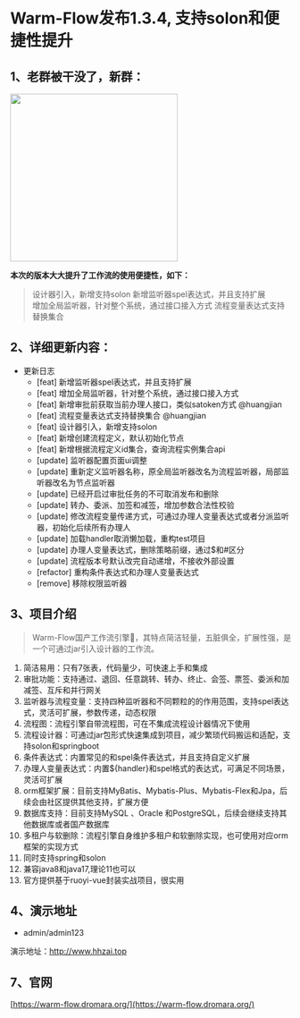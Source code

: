 # Warm-Flow发布1.3.4, 支持solon和便捷性提升

## 1、老群被干没了，新群：  
<img src="https://warm-flow.dromara.org/assets/wxqun-DtKfuDNv.jpg" width="300">

**本次的版本大大提升了工作流的使用便捷性，如下：**

> 设计器引入，新增支持solon
> 新增监听器spel表达式，并且支持扩展    
> 增加全局监听器，针对整个系统，通过接口接入方式
> 流程变量表达式支持替换集合

## 2、详细更新内容：
- 更新日志
    - [feat] 新增监听器spel表达式，并且支持扩展
    - [feat] 增加全局监听器，针对整个系统，通过接口接入方式
    - [feat] 新增审批前获取当前办理人接口，类似satoken方式 @huangjian
    - [feat] 流程变量表达式支持替换集合 @huangjian
    - [feat] 设计器引入，新增支持solon
    - [feat] 新增创建流程定义，默认初始化节点
    - [feat] 新增根据流程定义id集合，查询流程实例集合api
    - [update] 监听器配置页面ui调整
    - [update] 重新定义监听器名称，原全局监听器改名为流程监听器，局部监听器改名为节点监听器
    - [update] 已经开启过审批任务的不可取消发布和删除
    - [update] 转办、委派、加签和减签，增加参数合法性校验
    - [update] 修改流程变量传递方式，可通过办理人变量表达式或者分派监听器，初始化后续所有办理人
    - [update] 加载handler取消懒加载，重构test项目
    - [update] 办理人变量表达式，删除策略前缀，通过$和#区分
    - [update] 流程版本号默认改完自动递增，不接收外部设置
    - [refactor] 重构条件表达式和办理人变量表达式
    - [remove] 移除权限监听器


## 3、项目介绍
> Warm-Flow国产工作流引擎🎉，其特点简洁轻量，五脏俱全，扩展性强，是一个可通过jar引入设计器的工作流。

1. 简洁易用：只有7张表，代码量少，可快速上手和集成
2. 审批功能：支持通过、退回、任意跳转、转办、终止、会签、票签、委派和加减签、互斥和并行网关
3. 监听器与流程变量：支持四种监听器和不同颗粒的的作用范围，支持spel表达式，灵活可扩展，参数传递，动态权限
4. 流程图：流程引擎自带流程图，可在不集成流程设计器情况下使用
5. 流程设计器：可通过jar包形式快速集成到项目，减少繁琐代码搬运和适配，支持solon和springboot
6. 条件表达式：内置常见的和spel条件表达式，并且支持自定义扩展
7. 办理人变量表达式：内置${handler}和spel格式的表达式，可满足不同场景，灵活可扩展
8. orm框架扩展：目前支持MyBatis、Mybatis-Plus、Mybatis-Flex和Jpa，后续会由社区提供其他支持，扩展方便
9. 数据库支持：目前支持MySQL 、Oracle 和PostgreSQL，后续会继续支持其他数据库或者国产数据库
10. 多租户与软删除：流程引擎自身维护多租户和软删除实现，也可使用对应orm框架的实现方式
11. 同时支持spring和solon
12. 兼容java8和java17,理论11也可以
13. 官方提供基于ruoyi-vue封装实战项目，很实用

## 4、演示地址

- admin/admin123

演示地址：http://www.hhzai.top


## 7、官网

[https://warm-flow.dromara.org/](https://warm-flow.dromara.org/)
